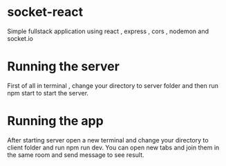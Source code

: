 # socket-react
Simple fullstack application using react , express , cors , nodemon and socket.io

# Running the server
First of all in terminal , change your directory to server folder and then run npm start to start the server.

# Running the app
After starting server open a new terminal and change your directory to client folder and run npm run dev.
You can open new tabs and join them in the same room and send message to see result.

